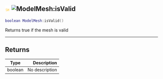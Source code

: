 ## ![shared](../../.gitbook/assets/shared.png) ![ModelMesh](./readme/modelmesh "mention"):isValid

```lua
boolean ModelMesh:isValid()
```

Returns true if the mesh is valid

------
## Returns

| Type   | Description |
| ------ | ----------: |
| boolean | No description |

